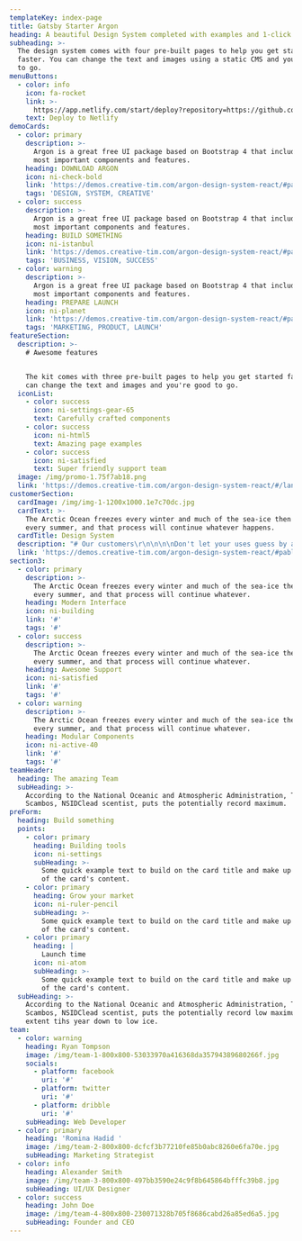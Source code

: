 ```yaml
---
templateKey: index-page
title: Gatsby Starter Argon
heading: A beautiful Design System completed with examples and 1-click deploy!
subheading: >-
  The design system comes with four pre-built pages to help you get started
  faster. You can change the text and images using a static CMS and you're good
  to go.
menuButtons:
  - color: info
    icon: fa-rocket
    link: >-
      https://app.netlify.com/start/deploy?repository=https://github.com/K-Kit/gatsby-starter-argon&amp;stack=cms
    text: Deploy to Netlify
demoCards:
  - color: primary
    description: >-
      Argon is a great free UI package based on Bootstrap 4 that includes the
      most important components and features.
    heading: DOWNLOAD ARGON
    icon: ni-check-bold
    link: 'https://demos.creative-tim.com/argon-design-system-react/#pablo'
    tags: 'DESIGN, SYSTEM, CREATIVE'
  - color: success
    description: >-
      Argon is a great free UI package based on Bootstrap 4 that includes the
      most important components and features.
    heading: BUILD SOMETHING
    icon: ni-istanbul
    link: 'https://demos.creative-tim.com/argon-design-system-react/#pablo'
    tags: 'BUSINESS, VISION, SUCCESS'
  - color: warning
    description: >-
      Argon is a great free UI package based on Bootstrap 4 that includes the
      most important components and features.
    heading: PREPARE LAUNCH
    icon: ni-planet
    link: 'https://demos.creative-tim.com/argon-design-system-react/#pablo'
    tags: 'MARKETING, PRODUCT, LAUNCH'
featureSection:
  description: >-
    # Awesome features


    The kit comes with three pre-built pages to help you get started faster. You
    can change the text and images and you're good to go.
  iconList:
    - color: success
      icon: ni-settings-gear-65
      text: Carefully crafted components
    - color: success
      icon: ni-html5
      text: Amazing page examples
    - color: success
      icon: ni-satisfied
      text: Super friendly support team
  image: /img/promo-1.75f7ab18.png
  link: 'https://demos.creative-tim.com/argon-design-system-react/#/landing-page'
customerSection:
  cardImage: /img/img-1-1200x1000.1e7c70dc.jpg
  cardText: >-
    The Arctic Ocean freezes every winter and much of the sea-ice then thaws
    every summer, and that process will continue whatever happens.
  cardTitle: Design System
  description: "# Our customers\r\n\n\n\nDon't let your uses guess by attaching tooltips and popoves to any element. Just make sure you enable them first via JavaScript.\r\n\n\r\n\nThe kit comes with three pre-built pages to help you get started faster. You can change the text and images and you're good to go.\r\n\n\r\n\nThe kit comes with three pre-built pages to help you get started faster. You can change the text and images and you're good to go.\r\n\n\r\n\n[A beautiful UI Kit for impactful websites](https://demos.creative-tim.com/argon-design-system-react/#pablo)"
  link: 'https://demos.creative-tim.com/argon-design-system-react/#pablo'
section3:
  - color: primary
    description: >-
      The Arctic Ocean freezes every winter and much of the sea-ice then thaws
      every summer, and that process will continue whatever.
    heading: Modern Interface
    icon: ni-building
    link: '#'
    tags: '#'
  - color: success
    description: >-
      The Arctic Ocean freezes every winter and much of the sea-ice then thaws
      every summer, and that process will continue whatever.
    heading: Awesome Support
    icon: ni-satisfied
    link: '#'
    tags: '#'
  - color: warning
    description: >-
      The Arctic Ocean freezes every winter and much of the sea-ice then thaws
      every summer, and that process will continue whatever.
    heading: Modular Components
    icon: ni-active-40
    link: '#'
    tags: '#'
teamHeader:
  heading: The amazing Team
  subHeading: >-
    According to the National Oceanic and Atmospheric Administration, Ted,
    Scambos, NSIDClead scentist, puts the potentially record maximum.
preForm:
  heading: Build something
  points:
    - color: primary
      heading: Building tools
      icon: ni-settings
      subHeading: >-
        Some quick example text to build on the card title and make up the bulk
        of the card's content.
    - color: primary
      heading: Grow your market
      icon: ni-ruler-pencil
      subHeading: >-
        Some quick example text to build on the card title and make up the bulk
        of the card's content.
    - color: primary
      heading: |
        Launch time
      icon: ni-atom
      subHeading: >-
        Some quick example text to build on the card title and make up the bulk
        of the card's content.
  subHeading: >-
    According to the National Oceanic and Atmospheric Administration, Ted,
    Scambos, NSIDClead scentist, puts the potentially record low maximum sea ice
    extent tihs year down to low ice.
team:
  - color: warning
    heading: Ryan Tompson
    image: /img/team-1-800x800-53033970a416368da35794389680266f.jpg
    socials:
      - platform: facebook
        uri: '#'
      - platform: twitter
        uri: '#'
      - platform: dribble
        uri: '#'
    subHeading: Web Developer
  - color: primary
    heading: 'Romina Hadid '
    image: /img/team-2-800x800-dcfcf3b77210fe85b0abc8260e6fa70e.jpg
    subHeading: Marketing Strategist
  - color: info
    heading: Alexander Smith
    image: /img/team-3-800x800-497bb3590e24c9f8b645864bfffc39b8.jpg
    subHeading: UI/UX Designer
  - color: success
    heading: John Doe
    image: /img/team-4-800x800-230071328b705f8686cabd26a85ed6a5.jpg
    subHeading: Founder and CEO
---
```



